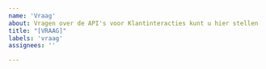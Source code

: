 ```yaml
---
name: 'Vraag'
about: Vragen over de API's voor Klantinteracties kunt u hier stellen
title: "[VRAAG]"
labels: 'vraag'
assignees: ''

---
```



